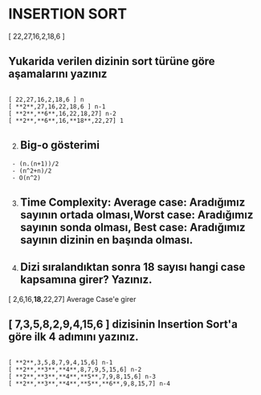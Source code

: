 # INSERTION SORT
[ 22,27,16,2,18,6 ]
## Yukarida verilen dizinin sort türüne göre aşamalarını yazınız
```

[ 22,27,16,2,18,6 ] n
[ **2**,27,16,22,18,6 ] n-1
[ **2**,**6**,16,22,18,27] n-2
[ **2**,**6**,16,**18**,22,27] 1

```

2. ## Big-o gösterimi
```
 - (n.(n+1))/2
 - (n^2+n)/2
 - O(n^2)

```
3. ## Time Complexity: Average case: Aradığımız sayının ortada olması,Worst case: Aradığımız sayının sonda olması, Best case: Aradığımız sayının dizinin en başında olması.

4. ## Dizi sıralandıktan sonra 18 sayısı hangi case kapsamına girer? Yazınız.

[ 2,6,16,**18**,22,27] Average Case'e girer



## [ 7,3,5,8,2,9,4,15,6 ] dizisinin Insertion Sort'a göre ilk 4 adımını yazınız.
```

[ **2**,3,5,8,7,9,4,15,6] n-1
[ **2**,**3**,**4**,8,7,9,5,15,6] n-2
[ **2**,**3**,**4**,**5**,7,9,8,15,6] n-3
[ **2**,**3**,**4**,**5**,**6**,9,8,15,7] n-4 
 ```    